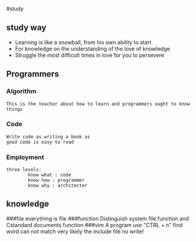 #study

## study way
- Learning is like a snowball, from his own ability to start
- For knowledge on the understanding of the love of knowledge
- Struggle the most difficult times in love for you to persevere
  
## Programmers

### Algorithm
    This is the teacher about how to learn and programmers ought to know
    things
### Code
    Write code as writing a book as
    good code is easy to read
### Employment
    three levels:
            know what : code   
            know how : programmer
            know why : architecter

## knowledge

###file
    everything is file
###function
    Distinguish system file function and Cstandard documents function
###vim
    A program use "CTRL + n" find word can not match very likely the
    include file no write!
